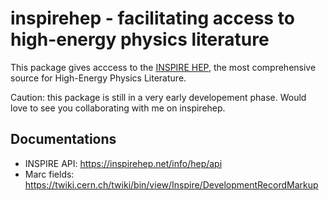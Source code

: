 # inspirehep - facilitating access to high-energy physics literature

This package gives acccess to the [INSPIRE HEP](https://inspirehep.net/), the most comprehensive source for High-Energy Physics Literature.

Caution: this package is still in a very early developement phase. Would love to see you collaborating with me on inspirehep.

## Documentations

- INSPIRE API: <https://inspirehep.net/info/hep/api>
- Marc fields: <https://twiki.cern.ch/twiki/bin/view/Inspire/DevelopmentRecordMarkup>
  
